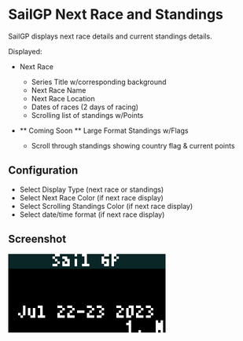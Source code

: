 # SailGP Next Race and Standings

SailGP displays next race details and current standings details.

Displayed:

- Next Race
  - Series Title w/corresponding background
  - Next Race Name
  - Next Race Location
  - Dates of races (2 days of racing)
  - Scrolling list of standings w/Points

- ** Coming Soon ** Large Format Standings w/Flags
  - Scroll through standings showing country flag & current points

## Configuration
- Select Display Type (next race or standings)
- Select Next Race Color (if next race display)
- Select Scrolling Standings Color (if next race display)
- Select date/time format (if next race display)

## Screenshot

![](sailgp.gif)
